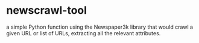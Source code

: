 # newscrawl-tool
a simple Python function using the Newspaper3k library that would crawl a given URL or list of URLs, extracting all the relevant attributes.
